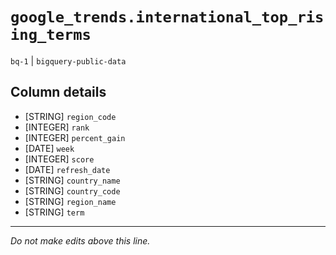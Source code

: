 # `google_trends.international_top_rising_terms`
`bq-1` | `bigquery-public-data`

## Column details
* [STRING]    `region_code`
* [INTEGER]   `rank`
* [INTEGER]   `percent_gain`
* [DATE]      `week`
* [INTEGER]   `score`
* [DATE]      `refresh_date`
* [STRING]    `country_name`
* [STRING]    `country_code`
* [STRING]    `region_name`
* [STRING]    `term`

-------------------------------------------------------------------------------
*Do not make edits above this line.*
